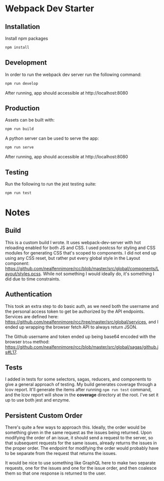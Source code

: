 # Webpack Dev Starter

## Installation

Install npm packages

```sh
npm install
```

## Development

In order to run the webpack dev server run the following command:

```sh
npm run develop
```
After running, app should accessible at http://localhost:8080

## Production

Assets can be built with:

```sh
npm run build
```

A python server can be used to serve the app:

```sh
npm run serve
```

After running, app should accessible at http://localhost:8080

## Testing

Run the following to run the jest testing suite:

```sh
npm run test
```

# Notes

## Build

This is a custom build I wrote. It uses webpack-dev-server with hot reloading enabled for both JS and CSS. I used postcss for styling and CSS modules for generating CSS that's scoped to components. I did not end up using any CSS reset, but rather put every global style in the Layout component: https://github.com/nealfennimore/rcc/blob/master/src/global/components/Layout/styles.pcss. While not something I would ideally do, it's something I did due to time constraints. 

## Authentication

This took an extra step to do basic auth, as we need both the username and the personal access token to get be authorized by the API endpoints. Services are defined here: https://github.com/nealfennimore/rcc/tree/master/src/global/services, and I ended up wrapping the browser fetch API to always return JSON.

The Github username and token ended up being base64 encoded with the browser `btoa` method: https://github.com/nealfennimore/rcc/blob/master/src/global/sagas/github.js#L17.

## Tests 

I added in tests for some selectors, sagas, reducers, and components to give a general approach of testing. My build generates coverage through a lcov report. It'll generate the items after running `npm run test` command, and the lcov report will show in the __coverage__ directory at the root. I've set it up to use both jest and enzyme. 

## Persistent Custom Order

There's quite a few ways to approach this. Ideally, the order would be something given in the same request as the issues being returned. Upon modifying the order of an issue, it should send a request to the server, so that subsequent requests for the same issues, already returns the issues in the proper order. The endpoint for modifying the order would probably have to be separate from the request that returns the issues. 

It would be nice to use something like GraphQL here to make two separate requests, one for the issues and one for the issue order, and then coalesce them so that one response is returned to the user.

